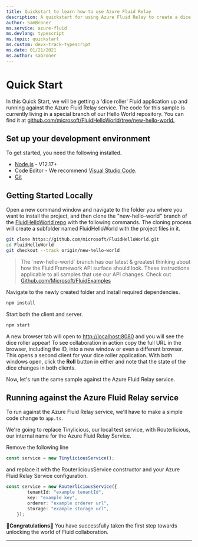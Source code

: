 ```yaml
---
title: Quickstart to learn how to use Azure Fluid Relay
description: A quickstart for using Azure Fluid Relay to create a dice roller
author: SamBroner
ms.service: azure-fluid
ms.devlang: typescript
ms.topic: quickstart
ms.custom: devx-track-typescript
ms.date: 01/21/2021
ms.author: sabroner 
---
```


# Quick Start

In this Quick Start, we will be getting a 'dice roller' Fluid application up and running against the Azure Fluid Relay service. The code for this sample is currently living in a special branch of our Hello World repository. You can find it at [github.com/microsoft/FluidHelloWorld/tree/new-hello-world.](https://github.com/microsoft/FluidHelloWorld/tree/new-hello-world)

## Set up your development environment

To get started, you need the following installed.

- [Node.js](https://nodejs.org/en/download) -  V12.17+
- Code Editor - We recommend [Visual Studio Code](https://code.visualstudio.com/).
- [Git](https://git-scm.com/downloads)

## Getting Started Locally

Open a new command window and navigate to the folder you where you want to install the project, and then clone the "new-hello-world"
branch of the [FluidHelloWorld repo](https://github.com/microsoft/FluidHelloWorld/tree/new-hello-world) with the following commands. 
The cloning process will create a subfolder named FluidHelloWorld with the project files in it.

```bash 
git clone https://github.com/microsoft/FluidHelloWorld.git
cd FluidHelloWorld
git checkout --track origin/new-hello-world
```

<blockquote>
The `new-hello-world` branch has our latest & greatest thinking about how the Fluid Framework API surface should look. These instructions applicable to all samples that use our API changes. Check out <a href="https://github.com/microsoft/FluidExamples">Github.com/Microsoft/FluidExamples</a>
</blockquote>

Navigate to the newly created folder and install required dependencies.

```bash
npm install
```

Start both the client and server.

```bash
npm start
```

A new browser tab will open to <http://localhost:8080> and you will see the dice roller appear! To see collaboration in
action copy the full URL in the browser, including the ID, into a new window or even a different browser. This opens a
second client for your dice roller application. With both windows open, click the **Roll** button in either and note
that the state of the dice changes in both clients.

Now, let's run the same sample against the Azure Fluid Relay service.

## Running against the Azure Fluid Relay service

To run against the Azure Fluid Relay service, we'll have to make a simple code change to ```app.ts```.

We're going to replace Tinylicious, our local test service, with Routerlicious, our internal name for the Azure Fluid Relay Service.

Remove the following line
```typescript
const service = new TinyliciousService();
```

and replace it with the RouterliciousService constructor and your Azure Fluid Relay Service configuration.

```typescript
const service = new RouterliciousService({
        tenantId: "example tenantId",
        key: "example key",
        orderer: "example orderer url",
        storage: "example storage url",
    });
```

🥳**Congratulations**🎉 You have successfully taken the first step towards unlocking the world of Fluid collaboration.

----
